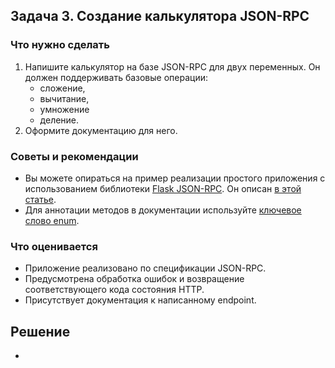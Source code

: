 ## Задача 3. Создание калькулятора JSON-RPC
### Что нужно сделать
1. Напишите калькулятор на базе JSON-RPC для двух переменных. Он должен поддерживать базовые операции:
   * сложение,
   * вычитание,
   * умножение
   * деление.
2. Оформите документацию для него.

### Советы и рекомендации
* Вы можете опираться на пример реализации простого приложения с использованием библиотеки [Flask JSON-RPC](https://github.com/cenobites/flask-jsonrpc). Он описан [в этой статье](https://habr.com/ru/post/440944/).
* Для аннотации методов в документации используйте [ключевое слово enum](https://swagger.io/docs/specification/data-models/enums/).

### Что оценивается
* Приложение реализовано по спецификации JSON-RPC.
* Предусмотрена обработка ошибок и возвращение соответствующего кода состояния HTTP.
* Присутствует документация к написанному endpoint.

## Решение

* 